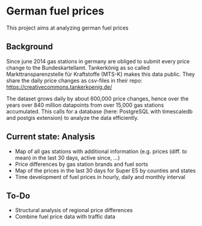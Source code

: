 # German fuel prices
This project aims at analyzing german fuel prices

## Background
Since june 2014 gas stations in germany are obliged to submit every price change to the Bundeskartellamt. Tankerkönig as so called Markttransparenzstelle für Kraftstoffe (MTS-K) makes this data public. They share the daily price changes as csv-files in their repo: https://creativecommons.tankerkoenig.de/ 

The dataset grows daily by about 600,000 price changes, hence over the years over 840 million datapoints from over 15,000 gas stations accumulated. This calls for a database (here: PostgreSQL with timescaledb and postgis extension) to analyze the data efficiently.

## Current state: Analysis
* Map of all gas stations with additional information (e.g. prices (diff. to mean) in the last 30 days, active since, ...)
* Price differences by gas station brands and fuel sorts
* Map of the prices in the last 30 days for Super E5 by counties and states
* Time development of fuel prices in hourly, daily and monthly interval

## To-Do
* Structural analysis of regional price differences
* Combine fuel price data with traffic data
